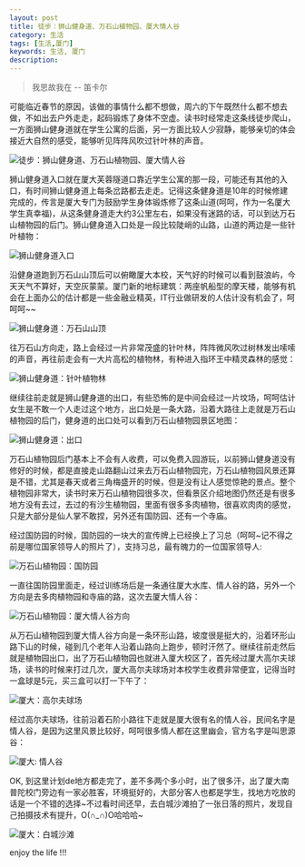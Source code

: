 ```yaml
---
layout: post
title: 徒步：狮山健身道、万石山植物园、厦大情人谷
category: 生活
tags: [生活,厦门]
keywords: 生活, 厦门
description: 
---
```


> 我思故我在 -- 笛卡尔

可能临近春节的原因，该做的事情什么都不想做，周六的下午既然什么都不想去做，不如出去户外走走，起码锻炼了身体不空虚。读书时经常走这条线徒步爬山，一方面狮山健身道就在学生公寓的后面，另一方面比较人少寂静，能够亲切的体会接近大自然的感受，能够听见阵阵风吹过针叶林的声音。

![徒步：狮山健身道、万石山植物园、厦大情人谷](http://7u2rbh.com1.z0.glb.clouddn.com/01track.png)

狮山健身道入口就在厦大芙蓉隧道口靠近学生公寓的那一段，可能还有其他的入口，有时间狮山健身道上每条岔路都去走走。记得这条健身道是10年的时候修建完成的，传言是厦大专门为鼓励学生身体锻炼修了这条山道(呵呵，作为一名厦大学生真幸福)，从这条健身道走大约3公里左右，如果没有迷路的话，可以到达万石山植物园的后门。狮山健身道入口处是一段比较陡峭的山路，山道的两边是一些针叶植物：

![狮山健身道入口](http://7u2rbh.com1.z0.glb.clouddn.com/IMG_4559_meitu_1.jpg)

沿健身道跑到万石山山顶后可以俯瞰厦大本校，天气好的时候可以看到鼓浪屿，今天天气不算好，天空灰蒙蒙。厦门新的地标建筑：两座帆船型的摩天楼，能够有机会在上面办公的估计都是一些金融业精英，IT行业做研发的人估计没有机会了，呵呵呵~~

![狮山健身道：万石山山顶](http://7u2rbh.com1.z0.glb.clouddn.com/top_wanshi_0.jpg)

往万石山方向走，路上会经过一片非常茂盛的针叶林，阵阵微风吹过树林发出嗦嗦的声音，再往前走会有一大片高松的植物林，有种进入指环王中精灵森林的感觉：

![狮山健身道：针叶植物林](http://7u2rbh.com1.z0.glb.clouddn.com/zhenyelin_meitu_0.jpg)

继续往前走就是狮山健身道的出口，有些恐怖的是中间会经过一片坟场，呵呵估计女生是不敢一个人走过这个地方，出口处是一条大路，沿着大路往上走就是万石山植物园的后门，健身道的出口处可以看到万石山植物园景区地图：

![狮山健身道：出口](http://7u2rbh.com1.z0.glb.clouddn.com/IMG_4569.JPG)

万石山植物园后门基本上不会有人收费，可以免费入园游玩，以前狮山健身道没有修好的时候，都是直接走山路翻山过来去万石山植物园完，万石山植物园风景还算是不错，尤其是春天或者三角梅盛开的时候，但是没有让人感觉惊艳的景点。整个植物园非常大，读书时来万石山植物园很多次，但看景区介绍地图仍然还是有很多地方没有去过，去过的有沙生植物园，里面有很多多肉植物，很喜欢肉肉的感觉，只是大部分是仙人掌不敢捏，另外还有国防园、还有一个寺庙。

经过国防园的时候，国防园的一块大的宣传牌上已经换上了习总（呵呵~记不得之前是哪位国家领导人的照片了），支持习总，最有魄力的一位国家领导人:

![万石山植物园：国防园](http://7u2rbh.com1.z0.glb.clouddn.com/IMG_4570.JPG)

一直往国防园里面走，经过训练场后是一条通往厦大水库、情人谷的路，另外一个方向是去多肉植物园和寺庙的路，这次去厦大情人谷：

![万石山植物园：厦大情人谷方向](http://7u2rbh.com1.z0.glb.clouddn.com/xiada_meitu_0.jpg)

从万石山植物园到厦大情人谷方向是一条环形山路，坡度很是挺大的，沿着环形山路下山的时候，碰到几个老年人沿着山路向上跑步，顿时汗然了。继续往前走然后就是植物园出口，出了万石山植物园也就进入厦大校区了，首先经过厦大高尔夫球场，读书的时候来打过几次，厦大高尔夫球场对本校学生收费非常便宜，记得当时一盒球是5元，买三盒可以打一下午了：

![厦大：高尔夫球场](http://7u2rbh.com1.z0.glb.clouddn.com/gaoerfu_meitu_0.jpg)

经过高尔夫球场，往前沿着石阶小路往下走就是厦大很有名的情人谷，民间名字是情人谷，是因为这里风景比较好，呵呵很多情人都在这里幽会，官方名字是叫思源谷：

![厦大: 情人谷](http://7u2rbh.com1.z0.glb.clouddn.com/qingrengu_meitu_0.jpg)

OK, 到这里计划de地方都走完了，差不多两个多小时，出了很多汗，出了厦大南普陀校门旁边有一家必胜客，环境挺好的，大部分客人也都是学生，找地方吃放的话是一个不错的选择~不过看时间还早，去白城沙滩拍了一张日落的照片，发现自己拍摄技术有提升，O(∩_∩)O哈哈哈~

![厦大：白城沙滩](http://7u2rbh.com1.z0.glb.clouddn.com/IMG_4556.JPG)



enjoy the life !!!
